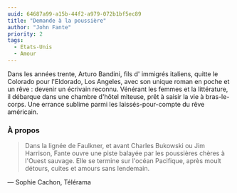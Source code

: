 ```yaml
---
uuid: 64687a99-a15b-44f2-a979-072b1bf5ec89
title: "Demande à la poussière"
author: "John Fante"
priority: 2
tags:
  - Etats-Unis
  - Amour
---
```


Dans les années trente, Arturo Bandini, fils d' immigrés italiens, quitte le Colorado pour l'Eldorado, Los Angeles, avec son unique roman en poche et un rêve : devenir un écrivain reconnu. Vénérant les femmes et la littérature, il débarque dans une chambre d'hôtel miteuse, prêt à saisir la vie à bras-le-corps. Une errance sublime parmi les laissés-pour-compte du rêve américain.

### À propos

> Dans la lignée de Faulkner, et avant Charles Bukowski ou Jim Harrison, Fante ouvre une piste balayée par les poussières chères à l'Ouest sauvage. Elle se termine sur l'océan Pacifique, après moult détours, cuites et amours sans lendemain.

— Sophie Cachon, Télérama

